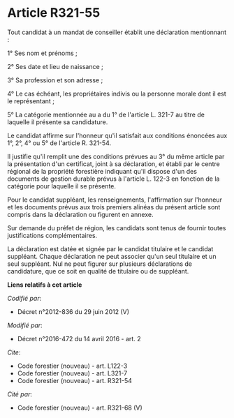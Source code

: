 # Article R321-55

Tout candidat à un mandat de conseiller établit une déclaration mentionnant :

1° Ses nom et prénoms ;

2° Ses date et lieu de naissance ;

3° Sa profession et son adresse ;

4° Le cas échéant, les propriétaires indivis ou la personne morale dont il est le représentant ;

5° La catégorie mentionnée au a du 1° de l'article L. 321-7 au titre de laquelle il présente sa candidature.

Le candidat affirme sur l'honneur qu'il satisfait aux conditions énoncées aux 1°, 2°, 4° ou 5° de l'article R. 321-54. 

Il justifie qu'il remplit une des conditions prévues au 3° du même article par la présentation d'un certificat, joint à sa
déclaration, et établi par le centre régional de la propriété forestière indiquant qu'il dispose d'un des documents de
gestion durable prévus à l'article L. 122-3 en fonction de la catégorie pour laquelle il se présente. 

Pour le candidat suppléant, les renseignements, l'affirmation sur l'honneur et les documents prévus aux trois premiers
alinéas du présent article sont compris dans la déclaration ou figurent en annexe. 

Sur demande du préfet de région, les candidats sont tenus de fournir toutes justifications complémentaires. 

La déclaration est datée et signée par le candidat titulaire et le candidat suppléant. Chaque déclaration ne peut associer
qu'un seul titulaire et un seul suppléant. Nul ne peut figurer sur plusieurs déclarations de candidature, que ce soit en
qualité de titulaire ou de suppléant.

**Liens relatifs à cet article**

_Codifié par_:

  - Décret n°2012-836 du 29 juin 2012 (V)

_Modifié par_:

  - Décret n°2016-472 du 14 avril 2016 - art. 2

_Cite_:

  - Code forestier (nouveau) - art. L122-3
  - Code forestier (nouveau) - art. L321-7
  - Code forestier (nouveau) - art. R321-54

_Cité par_:

  - Code forestier (nouveau) - art. R321-68 (V)
